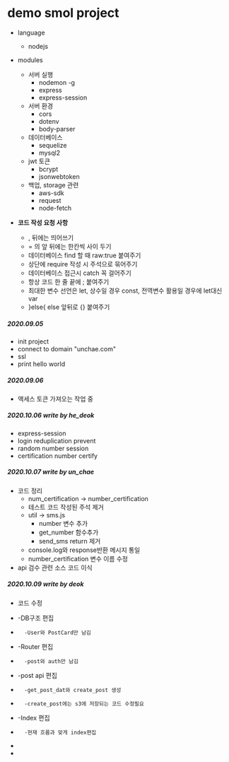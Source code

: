 # demo smol project

- language
    - nodejs

- modules
    - 서버 실행
        - nodemon -g
        - express
        - express-session
    - 서버 환경
        - cors
        - dotenv
        - body-parser
    - 데이터베이스
        - sequelize
        - mysql2
    - jwt 토큰
        - bcrypt
        - jsonwebtoken
    - 백업, storage 관련
        - aws-sdk
        - request
        - node-fetch
    
- **코드 작성 요청 사항**
    - , 뒤에는 띄어쓰기
    - = 의 앞 뒤에는 한칸씩 사이 두기
    - 데이터베이스 find 할 때 raw:true 붙여주기
    - 상단에 require 작성 시 주석으로 묶어주기
    - 데이터베이스 접근시 catch 꼭 걸어주기
    - 항상 코드 한 줄 끝에 ; 붙여주기
    - 최대한 변수 선언은 let, 상수일 경우 const, 전역변수 활용일 경우에 let대신 var
    - }else{ else 앞뒤로 {} 붙여주기
    
##### 2020.09.05

- init project
- connect to domain "unchae.com"
- ssl
- print hello world

##### 2020.09.06

- 액세스 토큰 가져오는 작업 중

##### 2020.10.06 write by he_deok

- express-session
- login reduplication prevent
- random number session
- certification number certify

##### 2020.10.07 write by un_chae

- 코드 정리
    - num_certification -> number_certification
    - 테스트 코드 작성된 주석 제거
    - util -> sms.js 
        - number 변수 추가
        - get_number 함수추가
        - send_sms return 제거
    - console.log와 response반환 메시지 통일
    - number_certification 변수 이름 수정
- api 검수 관련 소스 코드 이식

##### 2020.10.09 write by deok

- 코드 수정
-   -DB구조 편집
-       -User와 PostCard만 남김
-   -Router 편집
-       -post와 auth만 남김
-   -post api 편집
-       -get_post_dat와 create_post 생성
-       -create_post에는 s3에 저장되는 코드 수정필요
-   -Index 편집
-       -현재 흐름과 맞게 index편집
-       

-  




